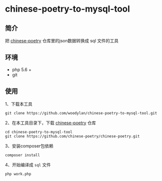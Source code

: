 # chinese-poetry-to-mysql-tool

## 简介

把 [chinese-poetry](https://github.com/chinese-poetry/chinese-poetry) 仓库里的json数据转换成 sql 文件的工具



## 环境

- php 5.6 +
- git



## 使用

1、下载本工具

```shell
git clone https://github.com/woodylan/chinese-poetry-to-mysql-tool.git
```



2、在本工具目录下，下载 [chinese-poetry](https://github.com/chinese-poetry/chinese-poetry) 仓库

~~~shell
cd chinese-poetry-to-mysql-tool
git clone https://github.com/chinese-poetry/chinese-poetry.git
~~~

3、安装composer包依赖

~~~shell
composer install
~~~

4、开始编译成 `sql` 文件

```shell
php work.php
```


